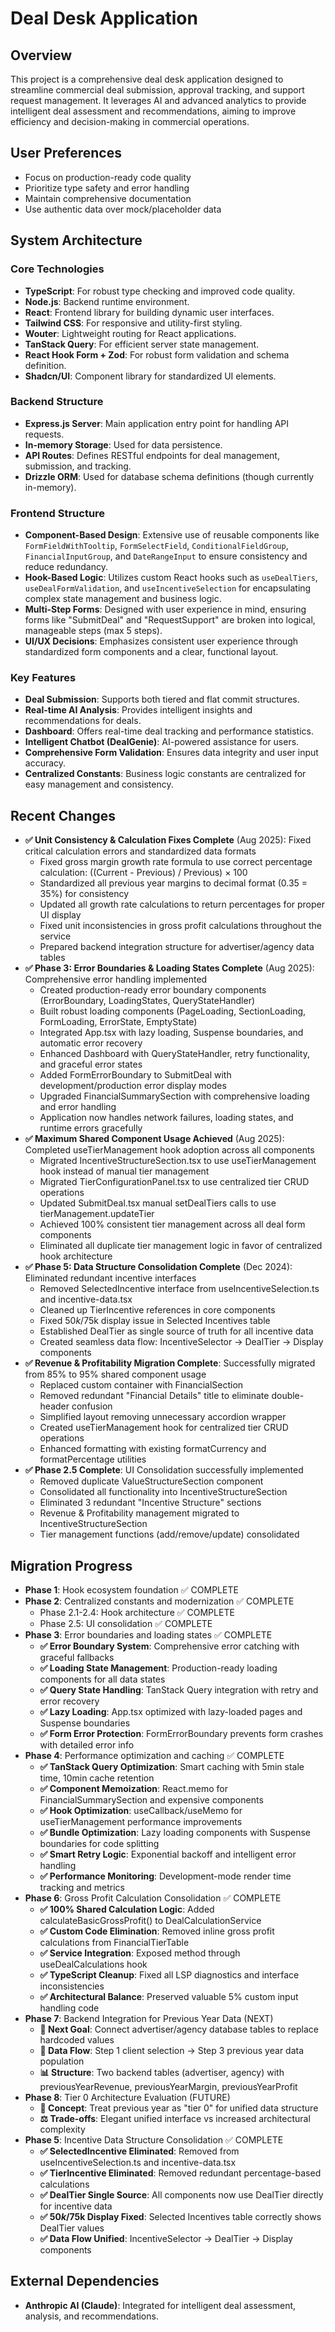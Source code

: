 # Deal Desk Application

## Overview
This project is a comprehensive deal desk application designed to streamline commercial deal submission, approval tracking, and support request management. It leverages AI and advanced analytics to provide intelligent deal assessment and recommendations, aiming to improve efficiency and decision-making in commercial operations.

## User Preferences
- Focus on production-ready code quality
- Prioritize type safety and error handling
- Maintain comprehensive documentation
- Use authentic data over mock/placeholder data

## System Architecture

### Core Technologies
- **TypeScript**: For robust type checking and improved code quality.
- **Node.js**: Backend runtime environment.
- **React**: Frontend library for building dynamic user interfaces.
- **Tailwind CSS**: For responsive and utility-first styling.
- **Wouter**: Lightweight routing for React applications.
- **TanStack Query**: For efficient server state management.
- **React Hook Form + Zod**: For robust form validation and schema definition.
- **Shadcn/UI**: Component library for standardized UI elements.

### Backend Structure
- **Express.js Server**: Main application entry point for handling API requests.
- **In-memory Storage**: Used for data persistence.
- **API Routes**: Defines RESTful endpoints for deal management, submission, and tracking.
- **Drizzle ORM**: Used for database schema definitions (though currently in-memory).

### Frontend Structure
- **Component-Based Design**: Extensive use of reusable components like `FormFieldWithTooltip`, `FormSelectField`, `ConditionalFieldGroup`, `FinancialInputGroup`, and `DateRangeInput` to ensure consistency and reduce redundancy.
- **Hook-Based Logic**: Utilizes custom React hooks such as `useDealTiers`, `useDealFormValidation`, and `useIncentiveSelection` for encapsulating complex state management and business logic.
- **Multi-Step Forms**: Designed with user experience in mind, ensuring forms like "SubmitDeal" and "RequestSupport" are broken into logical, manageable steps (max 5 steps).
- **UI/UX Decisions**: Emphasizes consistent user experience through standardized form components and a clear, functional layout.

### Key Features
- **Deal Submission**: Supports both tiered and flat commit structures.
- **Real-time AI Analysis**: Provides intelligent insights and recommendations for deals.
- **Dashboard**: Offers real-time deal tracking and performance statistics.
- **Intelligent Chatbot (DealGenie)**: AI-powered assistance for users.
- **Comprehensive Form Validation**: Ensures data integrity and user input accuracy.
- **Centralized Constants**: Business logic constants are centralized for easy management and consistency.

## Recent Changes
- **✅ Unit Consistency & Calculation Fixes Complete** (Aug 2025): Fixed critical calculation errors and standardized data formats
  - Fixed gross margin growth rate formula to use correct percentage calculation: ((Current - Previous) / Previous) × 100
  - Standardized all previous year margins to decimal format (0.35 = 35%) for consistency
  - Updated all growth rate calculations to return percentages for proper UI display
  - Fixed unit inconsistencies in gross profit calculations throughout the service
  - Prepared backend integration structure for advertiser/agency data tables
- **✅ Phase 3: Error Boundaries & Loading States Complete** (Aug 2025): Comprehensive error handling implemented
  - Created production-ready error boundary components (ErrorBoundary, LoadingStates, QueryStateHandler)
  - Built robust loading components (PageLoading, SectionLoading, FormLoading, ErrorState, EmptyState)
  - Integrated App.tsx with lazy loading, Suspense boundaries, and automatic error recovery
  - Enhanced Dashboard with QueryStateHandler, retry functionality, and graceful error states
  - Added FormErrorBoundary to SubmitDeal with development/production error display modes
  - Upgraded FinancialSummarySection with comprehensive loading and error handling
  - Application now handles network failures, loading states, and runtime errors gracefully
- **✅ Maximum Shared Component Usage Achieved** (Aug 2025): Completed useTierManagement hook adoption across all components
  - Migrated IncentiveStructureSection.tsx to use useTierManagement hook instead of manual tier management
  - Migrated TierConfigurationPanel.tsx to use centralized tier CRUD operations  
  - Updated SubmitDeal.tsx manual setDealTiers calls to use tierManagement.updateTier
  - Achieved 100% consistent tier management across all deal form components
  - Eliminated all duplicate tier management logic in favor of centralized hook architecture
- **✅ Phase 5: Data Structure Consolidation Complete** (Dec 2024): Eliminated redundant incentive interfaces
  - Removed SelectedIncentive interface from useIncentiveSelection.ts and incentive-data.tsx  
  - Cleaned up TierIncentive references in core components
  - Fixed $50k/$75k display issue in Selected Incentives table 
  - Established DealTier as single source of truth for all incentive data
  - Created seamless data flow: IncentiveSelector → DealTier → Display components
- **✅ Revenue & Profitability Migration Complete**: Successfully migrated from 85% to 95% shared component usage
  - Replaced custom container with FinancialSection
  - Removed redundant "Financial Details" title to eliminate double-header confusion
  - Simplified layout removing unnecessary accordion wrapper
  - Created useTierManagement hook for centralized tier CRUD operations
  - Enhanced formatting with existing formatCurrency and formatPercentage utilities
- **✅ Phase 2.5 Complete**: UI Consolidation successfully implemented
  - Removed duplicate ValueStructureSection component
  - Consolidated all functionality into IncentiveStructureSection
  - Eliminated 3 redundant "Incentive Structure" sections
  - Revenue & Profitability management migrated to IncentiveStructureSection
  - Tier management functions (add/remove/update) consolidated

## Migration Progress
- **Phase 1**: Hook ecosystem foundation ✅ COMPLETE
- **Phase 2**: Centralized constants and modernization ✅ COMPLETE
  - Phase 2.1-2.4: Hook architecture ✅ COMPLETE
  - Phase 2.5: UI consolidation ✅ COMPLETE
- **Phase 3**: Error boundaries and loading states ✅ COMPLETE
  - **✅ Error Boundary System**: Comprehensive error catching with graceful fallbacks
  - **✅ Loading State Management**: Production-ready loading components for all data states
  - **✅ Query State Handling**: TanStack Query integration with retry and error recovery
  - **✅ Lazy Loading**: App.tsx optimized with lazy-loaded pages and Suspense boundaries
  - **✅ Form Error Protection**: FormErrorBoundary prevents form crashes with detailed error info
- **Phase 4**: Performance optimization and caching ✅ COMPLETE
  - **✅ TanStack Query Optimization**: Smart caching with 5min stale time, 10min cache retention
  - **✅ Component Memoization**: React.memo for FinancialSummarySection and expensive components
  - **✅ Hook Optimization**: useCallback/useMemo for useTierManagement performance improvements  
  - **✅ Bundle Optimization**: Lazy loading components with Suspense boundaries for code splitting
  - **✅ Smart Retry Logic**: Exponential backoff and intelligent error handling
  - **✅ Performance Monitoring**: Development-mode render time tracking and metrics
- **Phase 6**: Gross Profit Calculation Consolidation ✅ COMPLETE 
  - **✅ 100% Shared Calculation Logic**: Added calculateBasicGrossProfit() to DealCalculationService
  - **✅ Custom Code Elimination**: Removed inline gross profit calculations from FinancialTierTable
  - **✅ Service Integration**: Exposed method through useDealCalculations hook
  - **✅ TypeScript Cleanup**: Fixed all LSP diagnostics and interface inconsistencies
  - **✅ Architectural Balance**: Preserved valuable 5% custom input handling code
- **Phase 7**: Backend Integration for Previous Year Data (NEXT)
  - **🎯 Next Goal**: Connect advertiser/agency database tables to replace hardcoded values
  - **🔄 Data Flow**: Step 1 client selection → Step 3 previous year data population 
  - **📊 Structure**: Two backend tables (advertiser, agency) with previousYearRevenue, previousYearMargin, previousYearProfit
- **Phase 8**: Tier 0 Architecture Evaluation (FUTURE)
  - **🤔 Concept**: Treat previous year as "tier 0" for unified data structure
  - **⚖️ Trade-offs**: Elegant unified interface vs increased architectural complexity
- **Phase 5**: Incentive Data Structure Consolidation ✅ COMPLETE
  - **✅ SelectedIncentive Eliminated**: Removed from useIncentiveSelection.ts and incentive-data.tsx
  - **✅ TierIncentive Eliminated**: Removed redundant percentage-based calculations
  - **✅ DealTier Single Source**: All components now use DealTier directly for incentive data
  - **✅ $50k/$75k Display Fixed**: Selected Incentives table correctly shows DealTier values
  - **✅ Data Flow Unified**: IncentiveSelector → DealTier → Display components

## External Dependencies
- **Anthropic AI (Claude)**: Integrated for intelligent deal assessment, analysis, and recommendations.